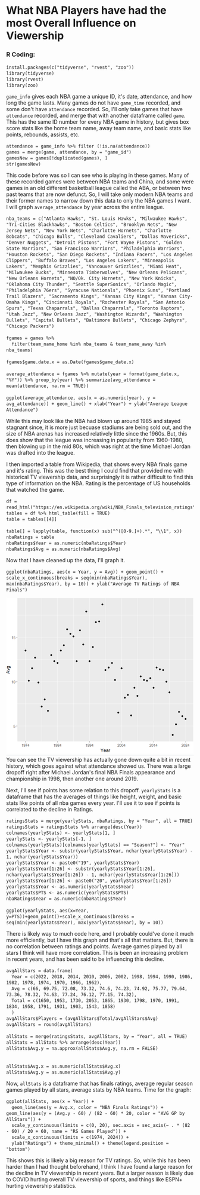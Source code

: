 # What NBA Players have had the most Overall Influence on Viewership
### R Coding:
```
install.packages(c("tidyverse", "rvest", "zoo"))
library(tidyverse)
library(rvest)
library(zoo)
```
`game_info` gives each NBA game a unique ID, it's date, attendance, and how long the game lasts. Many games do not have `game_time` recorded, and some don't have `attendance` recorded. So, I'll only take games that have `attendance` recorded, and merge that with another dataframe called `game`. This has the same ID number for every NBA game in history, but gives box score stats like the home team name, away team name, and basic stats like points, rebounds, assists, etc.
```
attendance = game_info %>% filter (!is.na(attendance))
games = merge(game, attendance, by = "game_id")
gamesNew = games[!duplicated(games), ]
str(gamesNew)
```
This code before was so I can see who is playing in these games. Many of these recorded games were between NBA teams and China, and some were games in an old different basketball league called the ABA, or between two past teams that are now defunct. So, I will take only modern NBA teams and their former names to narrow down this data to only the NBA games I want. I will graph `average_attendance` by year across the entire league.
```
nba_teams = c("Atlanta Hawks", "St. Louis Hawks", "Milwaukee Hawks", "Tri-Cities Blackhawks", "Boston Celtics", "Brooklyn Nets", "New Jersey Nets", "New York Nets", "Charlotte Hornets", "Charlotte Bobcats", "Chicago Bulls", "Cleveland Cavaliers", "Dallas Mavericks", "Denver Nuggets", "Detroit Pistons", "Fort Wayne Pistons", "Golden State Warriors", "San Francisco Warriors", "Philadelphia Warriors", "Houston Rockets", "San Diego Rockets", "Indiana Pacers", "Los Angeles Clippers", "Buffalo Braves", "Los Angeles Lakers", "Minneapolis Lakers", "Memphis Grizzlies", "Vancouver Grizzlies", "Miami Heat", "Milwaukee Bucks", "Minnesota Timberwolves", "New Orleans Pelicans", "New Orleans Hornets", "NO/Ok. City Hornets", "New York Knicks", "Oklahoma City Thunder", "Seattle SuperSonics", "Orlando Magic", "Philadelphia 76ers", "Syracuse Nationals", "Phoenix Suns", "Portland Trail Blazers", "Sacramento Kings", "Kansas City Kings", "Kansas City-Omaha Kings", "Cincinnati Royals", "Rochester Royals", "San Antonio Spurs", "Texas Chaparrals", "Dallas Chaparrals", "Toronto Raptors", "Utah Jazz", "New Orleans Jazz", "Washington Wizards", "Washington Bullets", "Capital Bullets", "Baltimore Bullets", "Chicago Zephyrs", "Chicago Packers")

fgames = games %>%
  filter(team_name_home %in% nba_teams & team_name_away %in% nba_teams)

fgames$game.date.x = as.Date(fgames$game_date.x)

average_attendance = fgames %>% mutate(year = format(game_date.x, "%Y")) %>% group_by(year) %>% summarize(avg_attendance = mean(attendance, na.rm = TRUE))

ggplot(average_attendance, aes(x = as.numeric(year), y = avg_attendance)) + geom_line() + xlab("Year") + ylab("Average League Attendance")
```
While this may look like the NBA had blown up around 1985 and stayed stagnant since, it is more just becuase stadiums are being sold out, and the size of NBA arenas has increased relatively little since the 1960s. But, this does show that the league was increasing in popularity from 1960-1980, then blowing up in the mid 80s, which was right at the time Michael Jordan was drafted into the league.

I then imported a table from Wikipedia, that shows every NBA finals game and it's rating. This was the best thing I could find that provided me with historical TV viewership data, and surprisingly it is rather difficult to find this type of information on the NBA. Rating is the percentage of US households that watched the game.
```
df = read_html("https://en.wikipedia.org/wiki/NBA_Finals_television_ratings")
tables = df %>% html_table(fill = TRUE)
table = tables[[4]]

table[] = lapply(table, function(x) sub("^([0-9.]+).*", "\\1", x))
nbaRatings = table
nbaRatings$Year = as.numeric(nbaRatings$Year)
nbaRatings$Avg = as.numeric(nbaRatings$Avg)
```
Now that I have cleaned up the data, I'll graph it.
```
ggplot(nbaRatings, aes(x = Year, y = Avg)) + geom_point() + scale_x_continuous(breaks = seq(min(nbaRatings$Year), max(nbaRatings$Year), by = 10)) + ylab("Average TV Ratings of NBA Finals")
```
<img src="pic.png" />
You can see the TV viewership has actually gone down quite a bit in recent history, which goes against what attendance showed us. There was a large dropoff right after Michael Jordan's final NBA Finals appearance and championship in 1998, then another one around 2019.

Next, I'll see if  points has some relation to this dropoff. `yearlyStats` is a dataframe that has the averages of things like height, weight, and basic stats like points of all nba games every year. I'll use it to see if points is correlated to the decline in Ratings.
```
ratingsStats = merge(yearlyStats, nbaRatings, by = "Year", all = TRUE)
ratingsStats = ratingsStats %>% arrange(desc(Year))
colnames(yearlyStats) <- yearlyStats[1, ]
yearlyStats <- yearlyStats[-1, ]
colnames(yearlyStats)[colnames(yearlyStats) == "Season?"] <- "Year"
yearlyStats$Year <- substr(yearlyStats$Year, nchar(yearlyStats$Year) - 1, nchar(yearlyStats$Year))
yearlyStats$Year <- paste0("19", yearlyStats$Year)
yearlyStats$Year[1:26] <- substr(yearlyStats$Year[1:26], nchar(yearlyStats$Year[1:26]) - 1, nchar(yearlyStats$Year[1:26]))
yearlyStats$Year[1:26] <- paste0("20", yearlyStats$Year[1:26])
yearlyStats$Year <- as.numeric(yearlyStats$Year)
yearlyStats$PTS <- as.numeric(yearlyStats$PTS)
nbaRatings$Year = as.numeric(nbaRatings$Year)

ggplot(yearlyStats, aes(x=Year, y=PTS))+geom_point()+scale_x_continuous(breaks = seq(min(yearlyStats$Year), max(yearlyStats$Year), by = 10))
```
There is likely way to much code here, and I probably could've done it much more efficiently, but I have this graph and that's all that matters. But, there is no correlation between ratings and points. Average games played by all stars I think will have more correlation. This is been an increasing problem in recent years, and has been said to be influencing this decline.
```
avgAllStars = data.frame(
  Year = c(2022, 2018, 2014, 2010, 2006, 2002, 1998, 1994, 1990, 1986, 1982, 1978, 1974, 1970, 1966, 1962),
  Avg = c(66, 69.75, 72.08, 73.32, 74.6, 74.23, 74.92, 75.77, 79.64, 73.36, 78.32, 74.63, 77.24, 76.12, 77.15, 74.32),
  Total = c(1650, 1953, 1730, 2053, 1865, 1930, 1798, 1970, 1991, 1834, 1958, 1791, 1931, 1903, 1543, 1858)
  )
avgAllStars$Players = (avgAllStars$Total/avgAllStars$Avg)
avgAllStars = round(avgAllStars)

allStats = merge(ratingsStats, avgAllStars, by = "Year", all = TRUE)
allStats = allStats %>% arrange(desc(Year))
allStats$Avg.y = na.approx(allStats$Avg.y, na.rm = FALSE)


allStats$Avg.x = as.numeric(allStats$Avg.x)
allStats$Avg.y = as.numeric(allStats$Avg.y)
```
Now, `allStats` is a dataframe that has finals ratings, average regular season games played by all stars, average stats by NBA teams. Time for the graph:
```
ggplot(allStats, aes(x = Year)) +
  geom_line(aes(y = Avg.x, color = "NBA Finals Ratings")) + geom_line(aes(y = (Avg.y - 60) / (82 - 60) * 20, color = "AVG GP by AllStars")) + 
  scale_y_continuous(limits = c(0, 20), sec.axis = sec_axis(~ . * (82 - 60) / 20 + 60, name = "RS Games Played")) +
  scale_x_continuous(limits = c(1974, 2024)) +
  ylab("Ratings") + theme_minimal() + theme(legend.position = "bottom")
```
This shows this is likely a big reason for TV ratings. So, while this has been harder than I had thought beforehand, I think I have found a large reason for the decline in TV viewership in recent years. But a larger reason is likely due to COVID hurting overall TV viewership of sports, and things like ESPN+ hurting viewership statistics.
